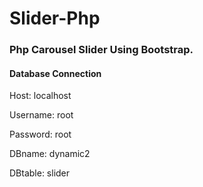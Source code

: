 # Slider-Php

<h3>Php Carousel Slider Using Bootstrap. </h3>
<h4>Database Connection </h4>
<p>Host: localhost</p>
<p>Username: root</p>
<p>Password: root</p>
<p>DBname: dynamic2</p>
<p>DBtable: slider</p>

